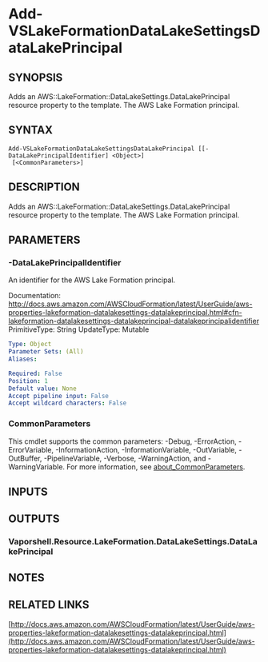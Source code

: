 # Add-VSLakeFormationDataLakeSettingsDataLakePrincipal

## SYNOPSIS
Adds an AWS::LakeFormation::DataLakeSettings.DataLakePrincipal resource property to the template.
The AWS Lake Formation principal.

## SYNTAX

```
Add-VSLakeFormationDataLakeSettingsDataLakePrincipal [[-DataLakePrincipalIdentifier] <Object>]
 [<CommonParameters>]
```

## DESCRIPTION
Adds an AWS::LakeFormation::DataLakeSettings.DataLakePrincipal resource property to the template.
The AWS Lake Formation principal.

## PARAMETERS

### -DataLakePrincipalIdentifier
An identifier for the AWS Lake Formation principal.

Documentation: http://docs.aws.amazon.com/AWSCloudFormation/latest/UserGuide/aws-properties-lakeformation-datalakesettings-datalakeprincipal.html#cfn-lakeformation-datalakesettings-datalakeprincipal-datalakeprincipalidentifier
PrimitiveType: String
UpdateType: Mutable

```yaml
Type: Object
Parameter Sets: (All)
Aliases:

Required: False
Position: 1
Default value: None
Accept pipeline input: False
Accept wildcard characters: False
```

### CommonParameters
This cmdlet supports the common parameters: -Debug, -ErrorAction, -ErrorVariable, -InformationAction, -InformationVariable, -OutVariable, -OutBuffer, -PipelineVariable, -Verbose, -WarningAction, and -WarningVariable. For more information, see [about_CommonParameters](http://go.microsoft.com/fwlink/?LinkID=113216).

## INPUTS

## OUTPUTS

### Vaporshell.Resource.LakeFormation.DataLakeSettings.DataLakePrincipal
## NOTES

## RELATED LINKS

[http://docs.aws.amazon.com/AWSCloudFormation/latest/UserGuide/aws-properties-lakeformation-datalakesettings-datalakeprincipal.html](http://docs.aws.amazon.com/AWSCloudFormation/latest/UserGuide/aws-properties-lakeformation-datalakesettings-datalakeprincipal.html)


